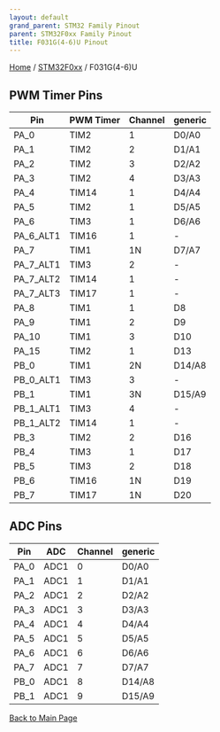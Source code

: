 ```yaml
---
layout: default
grand_parent: STM32 Family Pinout
parent: STM32F0xx Family Pinout
title: F031G(4-6)U Pinout
---
```


[Home](../../index.md) / [STM32F0xx](../index.md) / F031G(4-6)U

## PWM Timer Pins

| Pin | PWM Timer | Channel | generic |
| --- | --- | --- | --- |
| PA_0 | TIM2 | 1 | D0/A0 |
| PA_1 | TIM2 | 2 | D1/A1 |
| PA_2 | TIM2 | 3 | D2/A2 |
| PA_3 | TIM2 | 4 | D3/A3 |
| PA_4 | TIM14 | 1 | D4/A4 |
| PA_5 | TIM2 | 1 | D5/A5 |
| PA_6 | TIM3 | 1 | D6/A6 |
| PA_6_ALT1 | TIM16 | 1 | - |
| PA_7 | TIM1 | 1N | D7/A7 |
| PA_7_ALT1 | TIM3 | 2 | - |
| PA_7_ALT2 | TIM14 | 1 | - |
| PA_7_ALT3 | TIM17 | 1 | - |
| PA_8 | TIM1 | 1 | D8 |
| PA_9 | TIM1 | 2 | D9 |
| PA_10 | TIM1 | 3 | D10 |
| PA_15 | TIM2 | 1 | D13 |
| PB_0 | TIM1 | 2N | D14/A8 |
| PB_0_ALT1 | TIM3 | 3 | - |
| PB_1 | TIM1 | 3N | D15/A9 |
| PB_1_ALT1 | TIM3 | 4 | - |
| PB_1_ALT2 | TIM14 | 1 | - |
| PB_3 | TIM2 | 2 | D16 |
| PB_4 | TIM3 | 1 | D17 |
| PB_5 | TIM3 | 2 | D18 |
| PB_6 | TIM16 | 1N | D19 |
| PB_7 | TIM17 | 1N | D20 |


## ADC Pins

| Pin | ADC | Channel | generic |
| --- | --- | --- | --- |
| PA_0 | ADC1 | 0 | D0/A0 |
| PA_1 | ADC1 | 1 | D1/A1 |
| PA_2 | ADC1 | 2 | D2/A2 |
| PA_3 | ADC1 | 3 | D3/A3 |
| PA_4 | ADC1 | 4 | D4/A4 |
| PA_5 | ADC1 | 5 | D5/A5 |
| PA_6 | ADC1 | 6 | D6/A6 |
| PA_7 | ADC1 | 7 | D7/A7 |
| PB_0 | ADC1 | 8 | D14/A8 |
| PB_1 | ADC1 | 9 | D15/A9 |


[Back to Main Page](../../index.md)